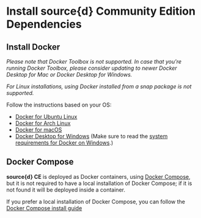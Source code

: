 # Install source{d} Community Edition Dependencies

## Install Docker

_Please note that Docker Toolbox is not supported. In case that you're running Docker Toolbox, please consider updating to newer Docker Desktop for Mac or Docker Desktop for Windows._

_For Linux installations, using Docker installed from a snap package is not supported._

Follow the instructions based on your OS:

- [Docker for Ubuntu Linux](https://docs.docker.com/install/linux/docker-ce/ubuntu/#install-docker-ce-1)
- [Docker for Arch Linux](https://wiki.archlinux.org/index.php/Docker#Installation)
- [Docker for macOS](https://store.docker.com/editions/community/docker-ce-desktop-mac)
- [Docker Desktop for Windows](https://hub.docker.com/editions/community/docker-ce-desktop-windows) (Make sure to read the [system requirements for Docker on Windows](https://docs.docker.com/docker-for-windows/install/).)

## Docker Compose

**source{d} CE** is deployed as Docker containers, using [Docker Compose](https://docs.docker.com/compose), but it is not required to have a local installation of Docker Compose; if it is not found it will be deployed inside a container.

If you prefer a local installation of Docker Compose, you can follow the [Docker Compose install guide](https://docs.docker.com/compose/install)
